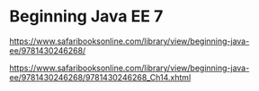 # Beginning Java EE 7

https://www.safaribooksonline.com/library/view/beginning-java-ee/9781430246268/

https://www.safaribooksonline.com/library/view/beginning-java-ee/9781430246268/9781430246268_Ch14.xhtml
